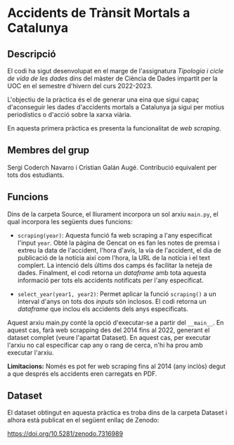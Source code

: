 # Accidents de Trànsit Mortals a Catalunya

## Descripció
El codi ha sigut desenvolupat en el marge de l'assignatura _Tipologia i cicle
de vida de les dades_ dins del màster de Ciència de Dades impartit per la UOC
en el semestre d'hivern del curs 2022-2023. 

L'objectiu de la pràctica és el de generar una eina que sigui capaç
d'aconseguir les dades d'accidents mortals a Catalunya ja sigui per motius
periodístics o d'acció sobre la xarxa viària. 

En aquesta primera pràctica es presenta la funcionalitat de _web scraping_.
## Membres del grup
Sergi Coderch Navarro i Cristian Galán Augé. Contribució equivalent per tots
dos estudiants. 

## Funcions
Dins de la carpeta Source, el lliurament incorpora un sol arxiu `main.py`, el qual incorpora les següents dues funcions:

* `scraping(year)`: Aquesta funció fa web scraping a l'any especificat
l'input `year`. Obté la pàgina de Gencat on es fan les notes de premsa i extreu
la data de l'accident, l'hora d'avís, la vía de l'accident, el dia de
publicació de la notícia així com l'hora, la URL de la notícia i el text
complert. La intenció dels últims dos camps és facilitar la neteja de dades.
Finalment, el codi retorna un _dataframe_ amb tota aquesta informació per tots
els accidents notificats per l'any especificat.

* `select_year(year1, year2)`: Permet aplicar la funció `scraping()` a un 
interval d'anys on tots dos _inputs_ són inclosos. El codi retorna un
_dataframe_ que inclou els accidents dels anys especificats.

Aquest arxiu main.py conté la opció d'executar-se a partir del `__main__`. En aquest cas, farà web scrapping des del 2014 fins al 2022, generant el dataset complet (veure l'apartat Dataset). En aquest cas, per executar l'arxiu no cal especificar cap any o rang de cerca, n'hi ha prou amb executar l'arxiu.

**Limitacions:** Només es pot fer web scraping fins al 2014 (any inclòs) degut
a que després els accidents eren carregats en PDF.

## Dataset
El dataset obtingut en aquesta pràctica es troba dins de la carpeta Dataset i alhora està publicat en el següent enllaç de Zenodo:

https://doi.org/10.5281/zenodo.7316989 
